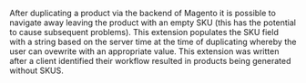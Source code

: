 After duplicating a product via the backend of Magento it is possible to navigate away leaving the product with an empty SKU (this has the potential to cause subsequent problems). This extension populates the SKU field with a string based on the server time at the time of duplicating whereby the user can ovewrite with an appropriate value. This extension was written after a client identified their workflow resulted in products being generated without SKUS.  
